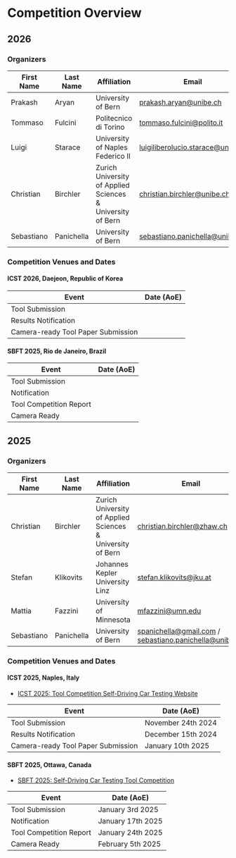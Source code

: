 # Competition Overview
## 2026
### Organizers
| **First Name** | **Last Name** | **Affiliation**                                            | **Email**                         |
|----------------|---------------|------------------------------------------------------------|-----------------------------------|
| Prakash        | Aryan         | University of Bern                                         | prakash.aryan@unibe.ch            |
| Tommaso        | Fulcini       | Politecnico di Torino                                      | tommaso.fulcini@polito.it         |
| Luigi          | Starace       | University of Naples Federico II                           | luigiliberolucio.starace@unina.it |
| Christian      | Birchler      | Zurich University of Applied Sciences & University of Bern | christian.birchler@unibe.ch       |
| Sebastiano     | Panichella    | University of Bern                                         | sebastiano.panichella@unibe.ch    |

### Competition Venues and Dates
#### ICST 2026, Daejeon, Republic of Korea
| **Event**                          | **Date (AoE)** |
|------------------------------------|----------------|
| Tool Submission                    | <tbd>          |
| Results Notification               | <tbd>          |
| Camera-ready Tool Paper Submission | <tbd>          |

#### SBFT 2025, Rio de Janeiro, Brazil
| **Event**               | **Date (AoE)** |
|-------------------------|----------------|
| Tool Submission         | <tbd>          |
| Notification            | <tbd>          |
| Tool Competition Report | <tbd>          |
| Camera Ready            | <tbd>          |


## 2025
### Organizers
| **First Name** | **Last Name** | **Affiliation**                                            | **Email**                                              |
|----------------|---------------|------------------------------------------------------------|--------------------------------------------------------|
| Christian      | Birchler      | Zurich University of Applied Sciences & University of Bern | christian.birchler@zhaw.ch                             |
| Stefan         | Klikovits     | Johannes Kepler University Linz                            | stefan.klikovits@jku.at                                |
| Mattia         | Fazzini       | University of Minnesota                                    | mfazzini@umn.edu                                       |
| Sebastiano     | Panichella    | University of Bern                                         | spanichella@gmail.com / sebastiano.panichella@unibe.ch |

### Competition Venues and Dates
#### ICST 2025, Naples, Italy
- [ICST 2025: Tool Competition Self-Driving Car Testing Website](https://conf.researchr.org/track/icst-2025/icst-2025-tool-competition--self-driving-car-testing)

| **Event**                          | **Date (AoE)**     |
|------------------------------------|--------------------|
| Tool Submission                    | November 24th 2024 |
| Results Notification               | December 15th 2024 |
| Camera-ready Tool Paper Submission | January 10th 2025  |

#### SBFT 2025, Ottawa, Canada
- [SBFT 2025: Self-Driving Car Testing Tool Competition](https://sbft25.github.io/tools/)

| **Event**               | **Date (AoE)**    |
|-------------------------|-------------------|
| Tool Submission         | January 3rd 2025  |
| Notification            | January 17th 2025 |
| Tool Competition Report | January 24th 2025 |
| Camera Ready            | February 5th 2025 |





